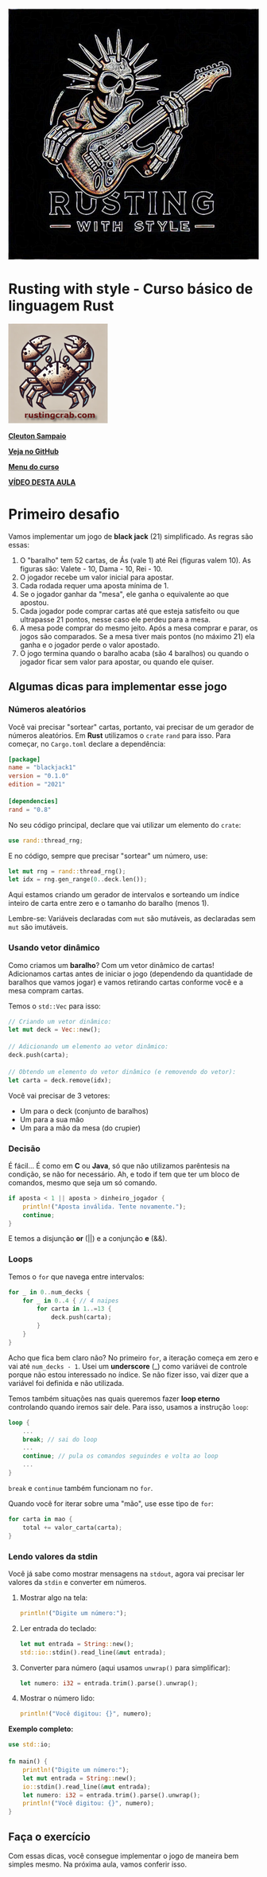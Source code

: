 ![](../logo.jpeg)

# Rusting with style - Curso básico de linguagem Rust

<img src="../../rusting-crab-logo.png" alt="Descrição da imagem" style="height: 200px;">

[**Cleuton Sampaio**](https://linkedin.com/in/cleutonsampaio)

[**Veja no GitHub**](https://github.com/cleuton/rustingcrab)

[**Menu do curso**](../)

[**VÍDEO DESTA AULA**](https://rustingcrab.com/rusting_with_style_PTBR/li%C3%A7%C3%A3o%203%20-%20Desafio%201/)

# Primeiro desafio

Vamos implementar um jogo de **black jack** (21) simplificado. As regras são essas: 

1. O "baralho" tem 52 cartas, de Ás (vale 1) até Rei (figuras valem 10). As figuras são: Valete - 10, Dama - 10, Rei - 10.
2. O jogador recebe um valor inicial para apostar.
3. Cada rodada requer uma aposta mínima de 1. 
4. Se o jogador ganhar da "mesa", ele ganha o equivalente ao que apostou.
5. Cada jogador pode comprar cartas até que esteja satisfeito ou que ultrapasse 21 pontos, nesse caso ele perdeu para a mesa.
6. A mesa pode comprar do mesmo jeito. Após a mesa comprar e parar, os jogos são comparados. Se a mesa tiver mais pontos (no máximo 21) ela ganha e o jogador perde o valor apostado. 
7. O jogo termina quando o baralho acaba (são 4 baralhos) ou quando o jogador ficar sem valor para apostar, ou quando ele quiser.

## Algumas dicas para implementar esse jogo

### Números aleatórios

Você vai precisar "sortear" cartas, portanto, vai precisar de um gerador de números aleatórios. Em **Rust** utilizamos o `crate` `rand` para isso. Para começar, no `Cargo.toml` declare a dependência: 

```toml
[package]
name = "blackjack1"
version = "0.1.0"
edition = "2021"

[dependencies]
rand = "0.8"
``` 

No seu código principal, declare que vai utilizar um elemento do `crate`: 

```rust
use rand::thread_rng;
``` 

E no código, sempre que precisar "sortear" um número, use: 

```rust
let mut rng = rand::thread_rng();
let idx = rng.gen_range(0..deck.len());
``` 

Aqui estamos criando um gerador de intervalos e sorteando um índice inteiro de carta entre zero e o tamanho do baralho (menos 1).

Lembre-se: Variáveis declaradas com `mut` são mutáveis, as declaradas sem `mut` são imutáveis.

### Usando vetor dinâmico

Como criamos um **baralho**? Com um vetor dinâmico de cartas! Adicionamos cartas antes de iniciar o jogo (dependendo da quantidade de baralhos que vamos jogar) e vamos retirando cartas conforme você e a mesa compram cartas.

Temos o `std::Vec` para isso: 

```rust
// Criando um vetor dinâmico: 
let mut deck = Vec::new();

// Adicionando um elemento ao vetor dinâmico: 
deck.push(carta);

// Obtendo um elemento do vetor dinâmico (e removendo do vetor): 
let carta = deck.remove(idx);
```  

Você vai precisar de 3 vetores: 
- Um para o deck (conjunto de baralhos)
- Um para a sua mão
- Um para a mão da mesa (do crupier)

### Decisão

É fácil... É como em **C** ou **Java**, só que não utilizamos parêntesis na condição, se não for necessário. Ah, e todo if tem que ter um bloco de comandos, mesmo que seja um só comando. 

```rust
if aposta < 1 || aposta > dinheiro_jogador {
    println!("Aposta inválida. Tente novamente.");
    continue;
}
``` 
E temos a disjunção **or** (||) e a conjunção **e** (&&). 

### Loops

Temos o `for` que navega entre intervalos: 

```rust
for _ in 0..num_decks {
    for _ in 0..4 { // 4 naipes
        for carta in 1..=13 {
            deck.push(carta);
        }
    }
}
``` 

Acho que fica bem claro não? No primeiro `for`, a iteração começa em zero e vai até `num_decks - 1`. Usei um **underscore** (_) como variávei de controle porque não estou interessado no índice. Se não fizer isso, vai dizer que a variável foi definida e não utilizada. 

Temos também situações nas quais queremos fazer **loop eterno** controlando quando iremos sair dele. Para isso, usamos a instrução `loop`: 

```rust
loop {
    ...
    break; // sai do loop
    ...
    continue; // pula os comandos seguindes e volta ao loop
    ...
}
``` 

`break` e `continue` também funcionam no `for`. 

Quando você for iterar sobre uma "mão", use esse tipo de `for`: 

```rust
for carta in mao {
    total += valor_carta(carta);
}
``` 

### Lendo valores da stdin

Você já sabe como mostrar mensagens na `stdout`, agora vai precisar ler valores da `stdin` e converter em números. 

1. Mostrar algo na tela:  
   ```rust
   println!("Digite um número:");
   ```
   
2. Ler entrada do teclado:  
   ```rust
   let mut entrada = String::new();
   std::io::stdin().read_line(&mut entrada);
   ```
   
3. Converter para número (aqui usamos `unwrap()` para simplificar):  
   ```rust
   let numero: i32 = entrada.trim().parse().unwrap();
   ```

4. Mostrar o número lido:  
   ```rust
   println!("Você digitou: {}", numero);
   ```

**Exemplo completo:**
```rust
use std::io;

fn main() {
    println!("Digite um número:");
    let mut entrada = String::new();
    io::stdin().read_line(&mut entrada);
    let numero: i32 = entrada.trim().parse().unwrap();
    println!("Você digitou: {}", numero);
}
```

## Faça o exercício

Com essas dicas, você consegue implementar o jogo de maneira bem simples mesmo. Na próxima aula, vamos conferir isso. 